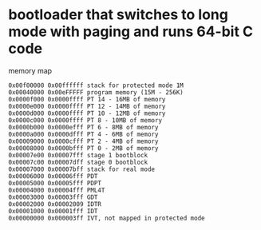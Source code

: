 # bootloader that switches to long mode with paging and runs 64-bit C code

memory map

    0x00f00000 0x00ffffff stack for protected mode 1M
    0x00040000 0x00eFFFFF program memory (15M - 256K)
    0x0000f000 0x0000ffff PT 14 - 16MB of memory
    0x0000e000 0x0000ffff PT 12 - 14MB of memory
    0x0000d000 0x0000ffff PT 10 - 12MB of memory
    0x0000c000 0x0000ffff PT 8 - 10MB of memory
    0x0000b000 0x0000efff PT 6 - 8MB of memory
    0x0000a000 0x0000dfff PT 4 - 6MB of memory
    0x00009000 0x0000cfff PT 2 - 4MB of memory
    0x00008000 0x0000bfff PT 0 - 2MB of memory
    0x00007e00 0x00007fff stage 1 bootblock
    0x00007c00 0x00007dff stage 0 bootblock
    0x00007000 0x00007bff stack for real mode
    0x00006000 0x00006fff PDT
    0x00005000 0x00005fff PDPT
    0x00004000 0x00004fff PML4T
    0x00003000 0x00003fff GDT
    0x00002000 0x00002009 IDTR
    0x00001000 0x00001fff IDT
    0x00000000 0x000003ff IVT, not mapped in protected mode
